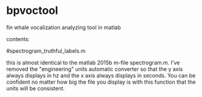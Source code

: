 # bpvoctool
fin whale vocalization analyzing tool in matlab

contents:

#spectrogram_truthful_labels.m

this is almost identical to the matlab 2015b m-file spectrogram.m. I've removed the "engineering" units automatic converter so that the y axis always displays in hz and the x axis always displays in seconds. You can be confident no matter how big the file you display is with this function that the units will be consistent.
